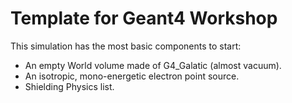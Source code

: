 # Template for Geant4 Workshop

This simulation has the most basic components to start:
- An empty World volume made of G4_Galatic (almost vacuum).
- An isotropic, mono-energetic electron point source.
- Shielding Physics list.
